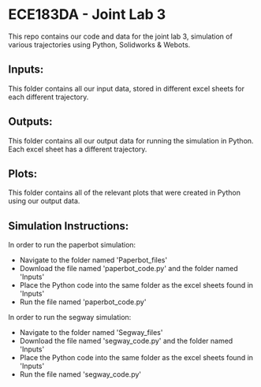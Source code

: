# ECE183DA - Joint Lab 3  

This repo contains our code and data for the joint lab 3, simulation of various trajectories using Python, Solidworks & Webots. 
## Inputs:
This folder contains all our input data, stored in different excel sheets for each different trajectory.
## Outputs:
This folder contains all our output data for running the simulation in Python. Each excel sheet has a different trajectory.
## Plots:
This folder contains all of the relevant plots that were created in Python using our output data.

## Simulation Instructions: 

In order to run the paperbot simulation:
  - Navigate to the folder named 'Paperbot_files'
  - Download the file named 'paperbot_code.py' and the folder named 'Inputs'
  - Place the Python code into the same folder as the excel sheets found in 'Inputs'
  - Run the file named 'paperbot_code.py'
  
In order to run the segway simulation:
  - Navigate to the folder named 'Segway_files'
  - Download the file named 'segway_code.py' and the folder named 'Inputs'
  - Place the Python code into the same folder as the excel sheets found in 'Inputs'
  - Run the file named 'segway_code.py'
